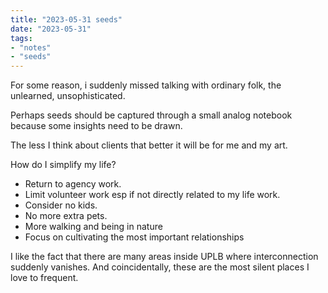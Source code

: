 ```yaml
---
title: "2023-05-31 seeds"
date: "2023-05-31"
tags:
- "notes"
- "seeds"
---
```


For some reason, i suddenly missed talking with ordinary folk, the unlearned, unsophisticated.

Perhaps seeds should be captured through a small analog notebook because some insights need to be drawn.

The less I think about clients that better it will be for me and my art.

How do I simplify my life?
- Return to agency work.
- Limit volunteer work esp if not directly related to my life work.
- Consider no kids.
- No more extra pets.
- More walking and being in nature
- Focus on cultivating the most important relationships

I like the fact that there are many areas inside UPLB where interconnection suddenly vanishes. And coincidentally, these are the most silent places I love to frequent.